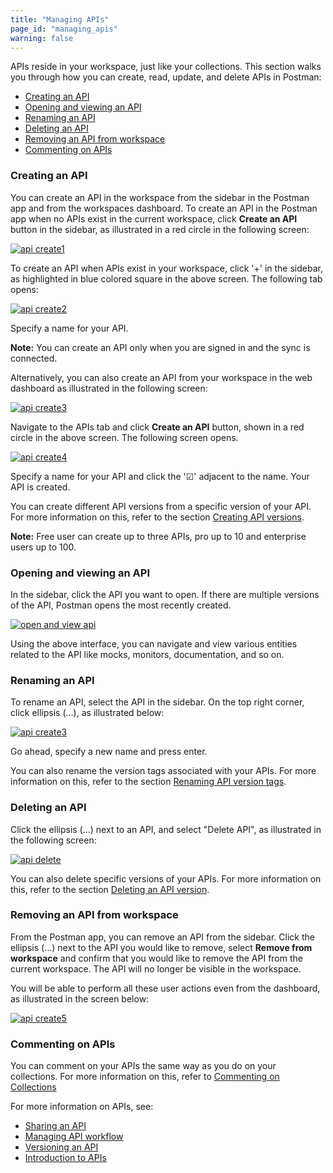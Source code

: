 ```yaml
---
title: "Managing APIs"
page_id: "managing_apis"
warning: false
---
```


APIs reside in your workspace, just like your collections. This section walks you through how you can create, read, update, and delete APIs in Postman:

* [Creating an API](#creating-an-api)
* [Opening and viewing an API](#Opening-and-viewing-an-API])
* [Renaming an API](#renaming-an-api)
* [Deleting an API](#deleting-an-api)
* [Removing an API from workspace](#removing-an-api-from-workspace)
* [Commenting on APIs](#commenting-on-apis)

### Creating an API 

You can create an API in the workspace from the sidebar in the Postman app and from the workspaces dashboard. To create an API in the Postman app when no APIs exist in the current workspace, click **Create an API** button in the sidebar, as illustrated in a red circle in the following screen: 

[![api create1](https://s3.amazonaws.com/postman-static-getpostman-com/postman-docs/API-Create2.png)](https://s3.amazonaws.com/postman-static-getpostman-com/postman-docs/API-Create2.png)

To create an API when APIs exist in your workspace, click '+' in the sidebar, as highlighted in blue colored square in the above screen. The following tab opens:

[![api create2](https://s3.amazonaws.com/postman-static-getpostman-com/postman-docs/API-Create1.png)](https://s3.amazonaws.com/postman-static-getpostman-com/postman-docs/API-Create1.png)

Specify a name for your API. 

**Note:** You can create an API only when you are signed in and the sync is connected.

Alternatively, you can also create an API from your workspace in the web dashboard as illustrated in the following screen:

[![api create3](https://s3.amazonaws.com/postman-static-getpostman-com/postman-docs/API-Create3.png)](https://s3.amazonaws.com/postman-static-getpostman-com/postman-docs/API-Create3.png)

Navigate to the APIs tab and click **Create an API** button, shown in a red circle in the above screen. The following screen opens.  

[![api create4](https://s3.amazonaws.com/postman-static-getpostman-com/postman-docs/API-Create4-Dashboard.png)](https://s3.amazonaws.com/postman-static-getpostman-com/postman-docs/API-Create3-Dashboard.png)

Specify a name for your API and click the '&#9745;' adjacent to the name. Your API is created. 

You can create different API versions from a specific version of your API. For more information on this, refer to the section [Creating API versions](/docs/v6/postman/working_with_apis/versioning-an-api). 

**Note:** Free user can create up to three APIs, pro up to 10 and enterprise users up to 100. 


### Opening and viewing an API 

In the sidebar, click the API you want to open. If there are multiple versions of the API, Postman opens the most recently created. 

[![open and view api](https://s3.amazonaws.com/postman-static-getpostman-com/postman-docs/API-Open-and-View1.png)](https://s3.amazonaws.com/postman-static-getpostman-com/postman-docs/API-Open-and-View1.png)

Using the above interface, you can navigate and view various entities related to the API like mocks, monitors, documentation, and so on.

### Renaming an API

To rename an API, select the API in the sidebar. On the top right corner, click ellipsis (...), as illustrated below:

[![api create3](https://s3.amazonaws.com/postman-static-getpostman-com/postman-docs/API-Rename1.png)](https://s3.amazonaws.com/postman-static-getpostman-com/postman-docs/API-Rename1.png)

Go ahead, specify a new name and press enter. 

You can also rename the version tags associated with your APIs. For more information on this, refer to the section [Renaming API version tags](/docs/v6/postman/working_with_apis/versioning-an-api).

### Deleting an API

Click the ellipsis (...) next to an API, and select "Delete API", as illustrated in the following screen:

[![api delete](https://s3.amazonaws.com/postman-static-getpostman-com/postman-docs/API-Delete1.png)](https://s3.amazonaws.com/postman-static-getpostman-com/postman-docs/API-Delete1.png)

You can also delete specific versions of your APIs. For more information on this, refer to the section [Deleting an API version](/docs/v6/postman/working_with_apis/versioning-an-api).

### Removing an API from workspace

From the Postman app, you can remove an API from the sidebar. Click the ellipsis (...) next to the API you would like to remove, select **Remove from workspace** and confirm that you would like to remove the API from the current workspace. The API will no longer be visible in the workspace. 

You will be able to perform all these user actions even from the dashboard, as illustrated in the screen below:

[![api create5](https://s3.amazonaws.com/postman-static-getpostman-com/postman-docs/API-Create5-Dashboard.png)](https://s3.amazonaws.com/postman-static-getpostman-com/postman-docs/API-Create5-Dashboard.png)

### Commenting on APIs

You can comment on your APIs the same way as you do on your collections. For more information on this, refer to [Commenting on Collections](/docs/v6/postman/collections/commenting_on_collections)

For more information on APIs, see:

* [Sharing an API](/docs/v6/postman/working_with_apis/sharing_apis)
* [Managing API workflow](/docs/v6/postman/working_with_apis/managing-api-workflow)
* [Versioning an API](/docs/v6/postman/working_with_apis/versioning-an-api)
* [Introduction to APIs](/docs/v6/postman/working_with_apis/introduction-to-apis)











